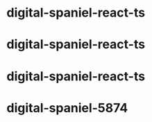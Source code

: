 # digital-spaniel-react-ts
# digital-spaniel-react-ts
# digital-spaniel-react-ts
# digital-spaniel-5874
